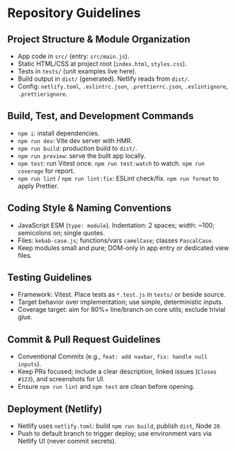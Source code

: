 # Repository Guidelines

## Project Structure & Module Organization
- App code in `src/` (entry: `src/main.js`).
- Static HTML/CSS at project root (`index.html`, `styles.css`).
- Tests in `tests/` (unit examples live here). 
- Build output in `dist/` (generated). Netlify reads from `dist/`.
- Config: `netlify.toml`, `.eslintrc.json`, `.prettierrc.json`, `.eslintignore`, `.prettierignore`.

## Build, Test, and Development Commands
- `npm i`: install dependencies.
- `npm run dev`: Vite dev server with HMR.
- `npm run build`: production build to `dist/`.
- `npm run preview`: serve the built app locally.
- `npm test`: run Vitest once. `npm run test:watch` to watch. `npm run coverage` for report.
- `npm run lint` / `npm run lint:fix`: ESLint check/fix. `npm run format` to apply Prettier.

## Coding Style & Naming Conventions
- JavaScript ESM (`type: module`). Indentation: 2 spaces; width: ~100; semicolons on; single quotes.
- Files: `kebab-case.js`; functions/vars `camelCase`; classes `PascalCase`.
- Keep modules small and pure; DOM-only in app entry or dedicated view files.

## Testing Guidelines
- Framework: Vitest. Place tests as `*.test.js` in `tests/` or beside source.
- Target behavior over implementation; use simple, deterministic inputs.
- Coverage target: aim for 80%+ line/branch on core utils; exclude trivial glue.

## Commit & Pull Request Guidelines
- Conventional Commits (e.g., `feat: add navbar`, `fix: handle null inputs`).
- Keep PRs focused; include a clear description, linked issues (`Closes #123`), and screenshots for UI.
- Ensure `npm run lint` and `npm test` are clean before opening.

## Deployment (Netlify)
- Netlify uses `netlify.toml`: build `npm run build`, publish `dist`, Node `20`.
- Push to default branch to trigger deploy; use environment vars via Netlify UI (never commit secrets).
